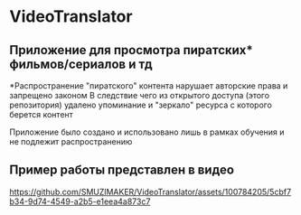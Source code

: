 # VideoTranslator

## Приложение для просмотра пиратских* фильмов/сериалов и тд
   *Распространение "пиратского" контента нарушает авторские права и запрещено законом
   В следствие чего из открытого доступа (этого репозитория) удалено упоминание и "зеркало" ресурса 
   с которого берется контент 

   Приложение было создано и использовано лишь в рамках обучения и не подлежит распространению
## Пример работы представлен в видео
https://github.com/SMUZlMAKER/VideoTranslator/assets/100784205/5cbf7b34-9d74-4549-a2b5-e1eea4a873c7
